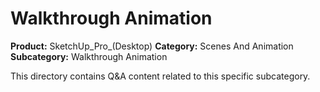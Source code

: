# Walkthrough Animation

**Product:** SketchUp_Pro_(Desktop)
**Category:** Scenes And Animation
**Subcategory:** Walkthrough Animation

This directory contains Q&A content related to this specific subcategory.
